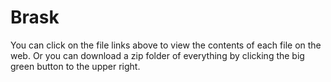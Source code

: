 # Brask
You can click on the file links above to view the contents of each file on the web.  Or you can download a zip folder of everything by clicking the big green button to the upper right.
